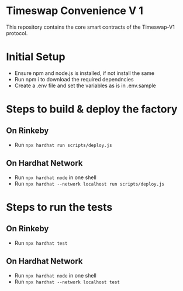 # Timeswap Convenience V 1

This repository contains the core smart contracts of the Timeswap-V1 protocol.

# Initial Setup

- Ensure npm and node.js is installed, if not install the same
- Run npm i to download the required dependncies
- Create a .env file and set the variables as is in .env.sample

# Steps to build & deploy the factory

## On Rinkeby

- Run `npx hardhat run scripts/deploy.js`

## On Hardhat Network

- Run `npx hardhat node` in one shell
- Run `npx hardhat --network localhost run scripts/deploy.js `

# Steps to run the tests

## On Rinkeby

- Run `npx hardhat test`

## On Hardhat Network

- Run `npx hardhat node` in one shell
- Run `npx hardhat --network localhost test `
